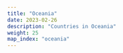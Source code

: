 ```yaml
---
title: "Oceania"
date: 2023-02-26
description: "Countries in Oceania"
weight: 25
map_index: "oceania"
---
```

